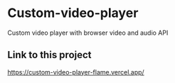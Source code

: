 # Custom-video-player

Custom video player with browser video and audio API

## Link to this project

https://custom-video-player-flame.vercel.app/
